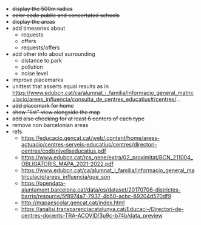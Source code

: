* ~~display the 500m radius~~
* ~~color code public and concertated schools~~
* ~~display the areas~~
* add timeseries about
  * requests
  * offers
  * requests/offers
* add other info about surrounding
  * distance to park
  * pollution
  * noise level
* improve placemarks
* unittest that asserts equal results as in https://www.edubcn.cat/ca/alumnat_i_familia/informacio_general_matriculacio/arees_influencia/consulta_de_centres_educatius#/centres/... 
* ~~add placemark for home~~
* ~~show "list" view alongside the map~~
* ~~add also checking for at least 6 centers of each type~~
* remove non barcelonian areas
* refs
  * https://educacio.gencat.cat/web/.content/home/arees-actuacio/centres-serveis-educatius/centres/directori-centres/codisnivellseducatius.pdf
  * https://www.edubcn.cat/rcs_gene/extra/02_proximitat/BCN_211004_OBLIGATORIS_MAPA_2021-2022.pdf
  * https://www.edubcn.cat/ca/alumnat_i_familia/informacio_general_matriculacio/arees_influencia/que_son
  * https://opendata-ajuntament.barcelona.cat/data/es/dataset/20170706-districtes-barris/resource/5f8974a7-7937-4b50-acbc-89204d570df9
  * http://mapaescolar.gencat.cat/index.html
  * https://analisi.transparenciacatalunya.cat/Educaci-/Directori-de-centres-docents-TRA-ACOVID/3u9c-b74b/data_preview